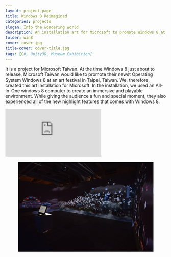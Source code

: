 ```yaml
---
layout: project-page
title: Windows 8 Reimagined
categories: projects
slogan: Into the wondering world
description: An installation art for Microsoft to promote Windows 8 at the art festival, 7th Digital Art Festival Taipei 2012 - Artificial Nature
folder: win8
cover: cover.jpg
title-cover: cover-title.jpg
tags: [C#, Unity3D, Museum Exhibition]
---
```

<p>It is a project for Microsoft Taiwan. At the time Windows 8 just about to release, Microsoft Taiwan would like to promote their newst Operating System Windows 8 at an art festival in Taipei, Taiwan. We, therefore, created this art installation for Microsoft. In the installation, we used an All-In-One windows 8 computer to create an immersive and playable environment. While giving the audience a fun and special moment, they also experienced all of the new highlight features that comes with Windows 8.</p>
<div class="columns">
    <div class="column">
        <div class="video-container">
        <iframe src="https://www.youtube.com/embed/LB0hnsfK9pw" frameborder="0" webkitallowfullscreen mozallowfullscreen allowfullscreen></iframe>
        </div>
    </div>
</div>

<div class="columns">
    <div class="column">
        <figure scr="images">
            <img src="/assets/images/projects/win8/6.jpg">
        </figure>
    </div>
</div>


<div class="columns is-multiline">
<div class="column is-half">
        <figure scr="images">
            <img src="/assets/images/projects/win8/3.jpg">
        </figure>
    </div>
    <div class="column is-half">
        <figure scr="images">
            <img src="/assets/images/projects/win8/5.jpg">
        </figure>
    </div>
    <div class="column is-half">
        <figure scr="images">
            <img src="/assets/images/projects/win8/8.jpg">
        </figure>
    </div>
    <div class="column is-half">
        <figure scr="images">
            <img src="/assets/images/projects/win8/9.jpg">
        </figure>
    </div>
    <div class="column is-half">
        <figure scr="images">
            <img src="/assets/images/projects/win8/10.jpg">
        </figure>
    </div>
    <div class="column is-half">
        <figure scr="images">
            <img src="/assets/images/projects/win8/11.jpg">
        </figure>
    </div>
</div>